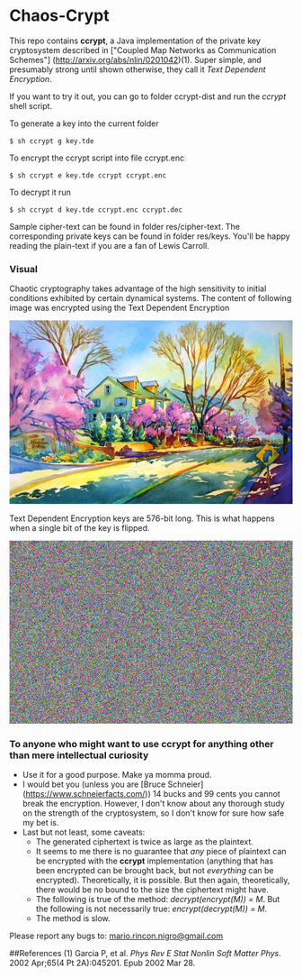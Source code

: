 # Chaos-Crypt
This repo contains **ccrypt**, a Java implementation of the private key
cryptosystem described in ["Coupled Map Networks as Communication Schemes"]
(http://arxiv.org/abs/nlin/0201042)(1). Super simple, and presumably strong
until shown otherwise, they call it *Text Dependent Encryption*.

If you want to try it out, you can go to folder ccrypt-dist and run
the *ccrypt* shell script.

To generate a key into the current folder

    $ sh ccrypt g key.tde

To encrypt the ccrypt script into file ccrypt.enc

    $ sh ccrypt e key.tde ccrypt ccrypt.enc

To decrypt it run

    $ sh ccrypt d key.tde ccrypt.enc ccrypt.dec

Sample cipher-text can be found in folder res/cipher-text. The corresponding
private keys can be found in folder res/keys. You'll be happy reading the
plain-text if you are a fan of Lewis Carroll.

### Visual

Chaotic cryptography takes advantage of the high sensitivity to initial
conditions exhibited by certain dynamical systems. The content of following
image was encrypted using the Text Dependent Encryption

![Plain image](res/img/watercolor.jpg)

Text Dependent Encryption keys are 576-bit long. This is what happens when
a single bit of the key is flipped.

![Slightly different key](res/img/bit-flip.jpg)

### To anyone who might want to use **ccrypt** for anything other than mere intellectual curiosity

- Use it for a good purpose. Make ya momma proud.
- I would bet you (unless you are [Bruce Schneier]
(https://www.schneierfacts.com/)) 14 bucks and 99 cents you cannot break the
encryption. However, I don't know about any thorough study on the strength of
the cryptosystem, so I don't know for sure how safe my bet is.
- Last but not least, some caveats:
    - The generated ciphertext is twice as large as the plaintext.
    - It seems to me there is no guarantee that *any* piece of
    plaintext can be encrypted with the **ccrypt** implementation (anything
    that has been encrypted can be brought back, but not *everything* can be
    encrypted). Theoretically, it is possible. But then again,
    theoretically, there would be no bound to the size the ciphertext
    might have.
    - The following is true of the method: *decrypt(encrypt(M)) = M*.
    But the following is not necessarily true: *encrypt(decrypt(M)) = M*.
    - The method is slow.

Please report any bugs to: mario.rincon.nigro@gmail.com

##References
(1) Garcia P, et al. *Phys Rev E Stat Nonlin Soft Matter Phys*. 2002 Apr;65(4 Pt 2A):045201. Epub 2002 Mar 28.

